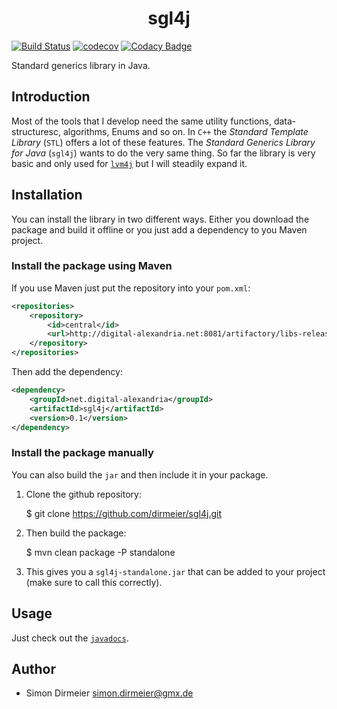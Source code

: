 <h1 align="center"> sgl4j </h1>

[![Build Status](https://travis-ci.org/dirmeier/sgl4j.svg?branch=master)](https://travis-ci.org/dirmeier/sgl4j.svg?branch=master)
[![codecov](https://codecov.io/gh/dirmeier/sgl4j/branch/master/graph/badge.svg)](https://codecov.io/gh/dirmeier/sgl4j)
[![Codacy Badge](https://api.codacy.com/project/badge/Grade/28c9723c26b04237b94895f035dc5b32)](https://www.codacy.com/app/simon-dirmeier/sgl4j?utm_source=github.com&amp;utm_medium=referral&amp;utm_content=dirmeier/sgl4j&amp;utm_campaign=Badge_Grade)

Standard generics library in Java.

## Introduction

Most of the tools that I develop need the same utility functions, data-structuresc, algorithms, Enums and so on. In ```C++``` the *Standard Template Library* (```STL```) offers a lot of these features. The *Standard Generics Library for Java* (```sgl4j```) wants to do the very same thing. So far the library is very basic and only used for [```lvm4j```](https://github.com/dirmeier/lvm4j) but I will steadily expand it.

## Installation
 
You can install the library in two different ways. Either you download the package and build it offline or you just add a dependency to you Maven project.

### Install the package using Maven

If you use Maven just put the repository into your ```pom.xml```:
```xml
<repositories>
    <repository>
        <id>central</id>
        <url>http://digital-alexandria.net:8081/artifactory/libs-release</url>
    </repository>
</repositories>
```

Then add the dependency:
```xml
<dependency>
    <groupId>net.digital-alexandria</groupId>
    <artifactId>sgl4j</artifactId>
    <version>0.1</version>
</dependency>
```

### Install the package manually

You can also build the <code>jar</code> and then include it in your package.

1) Clone the github repository:

    $ git clone https://github.com/dirmeier/sgl4j.git

2) Then build the package:
 
    $ mvn clean package -P standalone

3) This gives you a <code>sgl4j-standalone.jar</code> that can be added to your project (make sure to call this correctly).

## Usage

Just check out the [```javadocs```](https://dirmeier.github.io/sgl4j/).
 
## Author

* Simon Dirmeier <a href="mailto:simon.dirmeier@gmx.de">simon.dirmeier@gmx.de</a>
